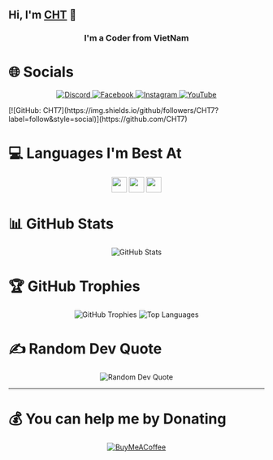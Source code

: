 ## Hi, I'm [CHT](https://www.facebook.com/C.hoangtan) 👋

<h3 align="center">I'm a Coder from VietNam</h3>

# 🌐 Socials
<p align="center">
  <a href="https://discord.gg/khMBgqJ5A6">
    <img src="https://img.shields.io/badge/Discord-%237289DA.svg?logo=discord&logoColor=white" alt="Discord">
  </a>
  <a href="https://facebook.com/C.hoangtan">
    <img src="https://img.shields.io/badge/Facebook-%231877F2.svg?logo=Facebook&logoColor=white" alt="Facebook">
  </a>
  <a href="https://instagram.com/hoangtan.737">
    <img src="https://img.shields.io/badge/Instagram-%23E4405F.svg?logo=Instagram&logoColor=white" alt="Instagram">
  </a>
  <a href="https://www.youtube.com/@CaoHoangTan">
    <img src="https://img.shields.io/badge/YouTube-%23FF0000.svg?logo=YouTube&logoColor=white" alt="YouTube">
  </a>
</p>
  [![GitHub: CHT7](https://img.shields.io/github/followers/CHT7?label=follow&style=social)](https://github.com/CHT7)

# 💻 Languages I'm Best At
<p align="center">
  <code><img height="30" src="https://img.shields.io/badge/javascript-%23323330.svg?style=plastic&logo=javascript&logoColor=%23F7DF1E"></code>
  <code><img height="30" src="https://img.shields.io/badge/node.js-6DA55F?style=plastic&logo=node.js&logoColor=white"></code>
  <code><img height="30" src="https://img.shields.io/badge/python-3670A0?style=plastic&logo=python&logoColor=ffdd54"></code>
</p>

# 📊 GitHub Stats
<p align="center">
  <img src="https://github-readme-stats.vercel.app/api?username=CHT7&theme=radical&hide_border=false&include_all_commits=false&count_private=false" alt="GitHub Stats"><br/>
</p>

# 🏆 GitHub Trophies
<p align="center">
  <img src="https://github-trophies.vercel.app/?username=CHT7&theme=dracula&no-frame=false&no-bg=true&margin-w=4" alt="GitHub Trophies">
  <img src="https://github-readme-stats.vercel.app/api/top-langs/?username=CHT7&theme=dracula" alt="Top Languages">
</p>

# ✍️ Random Dev Quote
<p align="center">
  <img src="https://quotes-github-readme.vercel.app/api?type=horizontal&theme=tokyonight" alt="Random Dev Quote">
</p>

---

# 💰 You can help me by Donating
<p align="center">
  <a href="https://www.buymeacoffee.com/HoangTan">
    <img src="https://img.shields.io/badge/Buy%20Me%20a%20Coffee-ffdd00?style=for-the-badge&logo=buy-me-a-coffee&logoColor=black" alt="BuyMeACoffee">
  </a>
</p>
